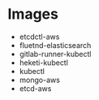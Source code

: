 # Images

- etcdctl-aws
- fluetnd-elasticsearch
- gitlab-runner-kubectl
- heketi-kubectl
- kubectl
- mongo-aws
- etcd-aws